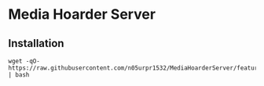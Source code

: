 # Media Hoarder Server

## Installation

```shell script
wget -qO- https://raw.githubusercontent.com/n05urpr1532/MediaHoarderServer/feature/refactor/installer/install.sh | bash
```
